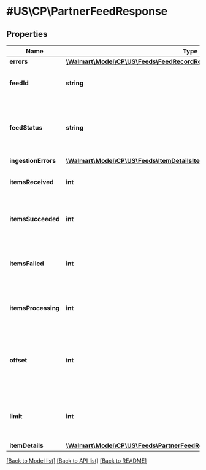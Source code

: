 # #US\CP\PartnerFeedResponse

## Properties

Name | Type | Description | Notes
------------ | ------------- | ------------- | -------------
**errors** | [**\Walmart\Model\CP\US\Feeds\FeedRecordResponseErrorsInner[]**](FeedRecordResponseErrorsInner.md) |  | [optional]
**feedId** | **string** | A unique ID used for tracking the Feed File | [optional]
**feedStatus** | **string** | Can be one of the following: RECEIVED, INPROGRESS, PROCESSED, or ERROR | [optional]
**ingestionErrors** | [**\Walmart\Model\CP\US\Feeds\ItemDetailsItemIngestionStatusInnerIngestionErrors**](ItemDetailsItemIngestionStatusInnerIngestionErrors.md) |  | [optional]
**itemsReceived** | **int** | The number of items received in the feed | [optional]
**itemsSucceeded** | **int** | The number of items in the feed that processed successfully | [optional]
**itemsFailed** | **int** | The number of items in the feed that failed due to a data or system error | [optional]
**itemsProcessing** | **int** | The number of items in the feed that are still processing | [optional]
**offset** | **int** | The object response to the starting number, where 0 is the first entity available for request | [optional]
**limit** | **int** | The number of items returned. Cannot be greater than 1000. | [optional]
**itemDetails** | [**\Walmart\Model\CP\US\Feeds\PartnerFeedResponseItemDetails**](PartnerFeedResponseItemDetails.md) |  | [optional]


[[Back to Model list]](../) [[Back to API list]](../../Api/US/CP) [[Back to README]](../../README.md)
